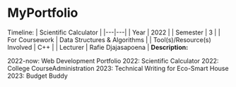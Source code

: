 # MyPortfolio

Timeline:
| Scientific Calculator |
|---|---|
| Year | 2022 |
| Semester | 3 |
| For Coursework | Data Structures & Algorithms |
| Tool(s)/Resource(s) Involved | C++ |
| Lecturer | Rafie Djajasapoena |
**Description:** 

2022-now: Web Development Portfolio
2022: Scientific Calculator
2022: College CourseAdministration
2023: Technical Writing for Eco-Smart House
2023: Budget Buddy
